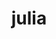 ---
title: "julia"
layout: cache
categories: [package, develop-2025-07-13]
meta: {"compilers": ["gcc@11.4.0"], "num_specs": 2, "num_specs_by_stack": {"e4s": 1, "root": 2, "tutorial": 1}, "oss": ["ubuntu22.04"], "platforms": ["linux"], "stacks": ["e4s", "root", "tutorial"], "targets": ["x86_64_v3"], "versions": ["1.11.5", "1.9.4"]}
spec_details: [{"compiler": "gcc@11.4.0", "hash": "lmmmiekvcaapkq3p3eglnimvwait7iu4", "os": "ubuntu22.04", "platform": "linux", "size": "-", "stacks": ["root", "tutorial"], "target": "x86_64_v3", "variants": ["build_system=makefile", "cpu_target=auto", "+openlibm", "patches:=00569f4", "+precompile"], "versions": ["1.9.4"]}, {"compiler": "gcc@11.4.0", "hash": "wbmphxwhcgignq7y76eclmtxn4ihbdjx", "os": "ubuntu22.04", "platform": "linux", "size": "-", "stacks": ["e4s", "root"], "target": "x86_64_v3", "variants": ["build_system=makefile", "cpu_target=auto", "+openlibm", "+precompile"], "versions": ["1.11.5"]}]
---